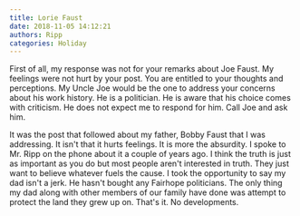 ```yaml
---
title: Lorie Faust
date: 2018-11-05 14:12:21
authors: Ripp
categories: Holiday
---
```


 First of all, my response was not for your remarks about Joe Faust. My feelings were not hurt by your post. You are entitled to your thoughts and perceptions. My Uncle Joe would be the one to address your concerns about his work history. He is a politician. He is aware that his choice comes with criticism. He does not expect me to respond for him. Call Joe and ask him.

It was the post that followed about my father, Bobby Faust that I was addressing. It isn't that it hurts feelings. It is more the absurdity. I spoke to Mr. Ripp on the phone about it a couple of years ago. I think the truth is just as important as you do but most people aren't interested in truth. They just want to believe whatever fuels the cause. I took the opportunity to say my dad isn't a jerk. He hasn't bought any Fairhope politicians. The only thing my dad along with other members of our family have done was attempt to protect the land they grew up on. That's it. No developments.